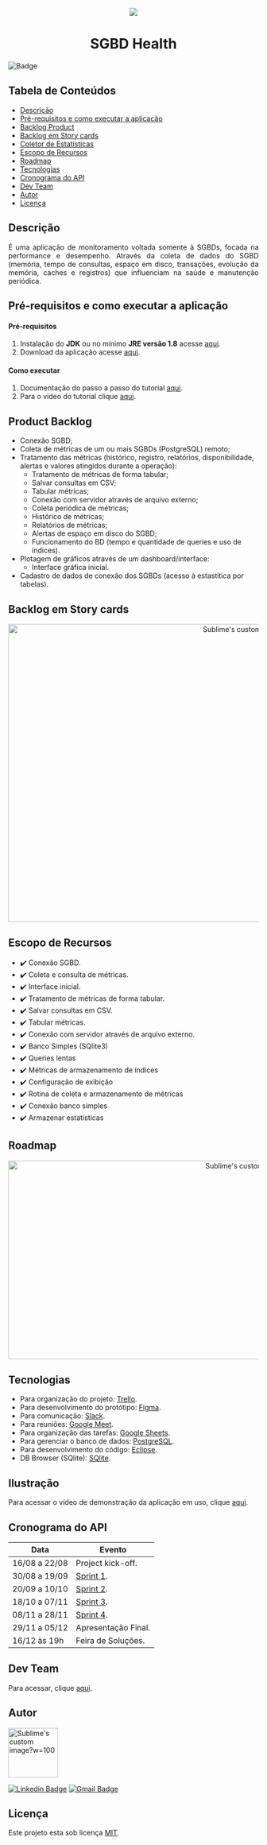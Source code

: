 <p align="center">
  <img src="https://github.com/DolphinDatabase/SGBD_Health/blob/main/Images/LogoPNG.png?raw=true" />
</p>
<h1 align="center"> SGBD Health </h1>  

![Badge](https://img.shields.io/badge/STATUS-EM%20DESENVOLVIMENTO-yellow)

## Tabela de Conteúdos

 * [Descrição](#descrição)
 * [Pré-requisitos e como executar a aplicação](#Pré-requisitos-e-como-executar-a-aplicação)
 * [Backlog Product](#backlog-product) 
 * [Backlog em Story cards](#backlog-em-story-cards)   
 * [Coletor de Estatísticas](#Coletor-de-Estatísticas)
 * [Escopo de Recursos](#escopo-de-recursos)
 * [Roadmap](#roadmap)
 * [Tecnologias](#Tecnologias)
 * [Cronograma do API](#cronograma-do-api)
 * [Dev Team](#dev-team)
 * [Autor](#Autor)
 * [Licença](#Licença)



## Descrição

<p align="justify">É uma aplicação de monitoramento voltada somente à SGBDs, focada na performance e desempenho. Através da coleta de dados do SGBD (memória, tempo de consultas, espaço em disco, transações, evolução da memória, caches e registros) que influenciam na saúde e manutenção periódica.

  
## Pré-requisitos e como executar a aplicação
  
 #### **Pré-requisitos** 
  
  1. Instalação do **JDK** ou no mínimo **JRE versão 1.8** acesse [aqui](https://www.oracle.com/java/technologies/downloads/).
  2. Download da aplicação acesse [aqui](https://drive.google.com/file/d/15mTo4FzNMsi9JHQx2P8fIMLaEC3vwdjt/view).
 
 #### **Como executar** 
  
  1. Documentação do passo a passo do tutorial [aqui](https://github.com/DolphinDatabase/SGBD_Health/blob/main/Documenta%C3%A7%C3%A3o/Como%20rodar%20a%20API%20-%20sprint%203.pdf).
  2. Para o vídeo do tutorial clique [aqui](https://www.youtube.com/watch?v=BVyXYbi0GmM).
  
  
## Product Backlog 
 
 - Conexão SGBD;
 - Coleta de métricas de um ou mais SGBDs (PostgreSQL) remoto;
 - Tratamento das métricas (histórico, registro, relatórios, disponibilidade, alertas e valores atingidos durante a operação):
   - Tratamento de métricas de forma tabular;  
   - Salvar consultas em CSV;
   - Tabular métricas;
   - Conexão com servidor através de arquivo externo;
   - Coleta periódica de métricas;
   - Histórico de métricas;
   - Relatórios de métricas;
   - Alertas de espaço em disco do SGBD;
   - Funcionamento do BD (tempo e quantidade de queries e uso de índices).
 - Plotagem de gráficos através de um dashboard/interface:
   - Interface gráfica inicial.
 - Cadastro de dados de conexão dos SGBDs (acesso à estastítica por tabelas).

  
## Backlog em Story cards
<p align="center">
  <img src="https://github.com/DolphinDatabase/SGBD_Health/blob/main/Images/Story%20cards.png" alt="Sublime's custom image?w=100"height="600" width="980" />    
  
  
## Escopo de Recursos
 - ✔️ Conexão SGBD.
 - ✔️ Coleta e consulta de métricas.
 - ✔️ Interface inicial.
 - ✔️ Tratamento de métricas de forma tabular.  
 - ✔️ Salvar consultas em CSV.
 - ✔️ Tabular métricas.  
 - ✔️ Conexão com servidor através de arquivo externo.
 - ✔️ Banco Simples (SQlite3)
 - ✔️ Queries lentas
 - ✔️ Métricas de armazenamento de índices
 - ✔️ Configuração de exibição
 - ✔️ Rotina de coleta e armazenamento de métricas
 - ✔️ Conexão banco simples
 - ✔️ Armazenar estatísticas

## Roadmap
<p align="center">
  <img src="https://github.com/DolphinDatabase/SGBD_Health/blob/main/Images/Roadmap.jpg" alt="Sublime's custom image?w=100"height="400" width="990" />  
   
 
## Tecnologias

 - Para organização do projeto: [Trello](https://trello.com/?gclid=729c0adf2ce81b5be65b6b9969dc733f&gclsrc=3p.ds&&adgroup=1306220046076922&campaign=380782742&creative=81638805091294&device=c&keyword=trello&ds_k=trello&matchtype=e&network=o&ds_kids=p54670250478&ds_e=MICROSOFT&ds_eid=700000001738798&ds_e1=MICROSOFT&msclkid=729c0adf2ce81b5be65b6b9969dc733f).  
 - Para desenvolvimento do protótipo: [Figma](https://www.figma.com/file/d9FFlhvqzrC0eJ78MLyrnh/Figma-Admin-Dashboard-UI-Kit-(Community)?node-id=4855%3A97).  
 - Para comunicação: [Slack](https://app.slack.com/client/T02BFJJUG22/C02BFJQDQ22).  
 - Para reuniões: [Google Meet](https://meet.google.com). 
 - Para organização das tarefas: [Google Sheets](https://docs.google.com/spreadsheets/d/1R_NrOvCbuW5_c-xeFrFmDRHBfWwYttFWlmTgW5oBQmI/edit#gid=0).  
 - Para gerenciar o banco de dados: [PostgreSQL](https://www.postgresql.org).
 - Para desenvolvimento do código: [Eclipse](https://www.eclipse.org/downloads/).
 - DB Browser (SQlite): [SQlite](https://sqlitebrowser.org/dl/).
 
 
## Ilustração
 
 Para acessar o vídeo de demonstração da aplicação em uso, clique [aqui](https://www.youtube.com/watch?v=IhyabBKAMbA).
 
## Cronograma do API
 
| Data | Evento |
| -------| --------- |
| 16/08 a 22/08 | Project kick-off. |
| 30/08 a 19/09 | [Sprint 1](https://github.com/DolphinDatabase/SGBD_Health/tree/Sprint-1). |
| 20/09 a 10/10 | [Sprint 2](https://github.com/DolphinDatabase/SGBD_Health/tree/Sprint-2). |
| 18/10 a 07/11 | [Sprint 3](https://github.com/DolphinDatabase/SGBD_Health/tree/Sprint-3). |
| 08/11 a 28/11 | [Sprint 4](https://github.com/DolphinDatabase/SGBD_Health/tree/Sprint-4). |
| 29/11 a 05/12 | Apresentação Final. |
| 16/12 às 19h | Feira de Soluções. |

## Dev Team 

Para acessar, clique [aqui](https://github.com/DolphinDatabase/Database-Scan/wiki/DEV_TEAM). 

## Autor
 
<p align="left">
  <img src="https://github.com/DolphinDatabase/SGBD_Health/blob/main/Images/me.jpg" alt="Sublime's custom image?w=100"height="100" width="100" />
</p> 
<p align="left">
 
  [![Linkedin Badge](https://img.shields.io/badge/-Neylkson-blue?style=flat-square&logo=Linkedin&logoColor=white&link=https://www.linkedin.com/in/neylkson-diniz-a3b9396b/)](https://www.linkedin.com/in/neylkson-diniz-a3b9396b/)
  [![Gmail Badge](https://img.shields.io/badge/-neyo.diniz@gmail.com-c14438?style=flat-square&logo=Gmail&logoColor=white&link=mailto:neyo.diniz@gmail.com)](mailto:neyo.diniz@gmail.com)
 
## Licença  

Este projeto esta sob licença [MIT](https://github.com/DolphinDatabase/SGBD_Health/blob/main/LICENSE).
